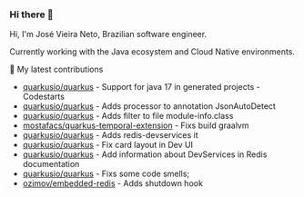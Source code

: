 ### Hi there 👋

Hi, I'm José Vieira Neto, Brazilian software engineer.

Currently working with the Java ecosystem and Cloud Native environments.

🚀 My latest contributions
- [quarkusio/quarkus](https://github.com/quarkusio/quarkus/pull/20849) - Support for java 17 in generated projects - Codestarts
- [quarkusio/quarkus](https://github.com/quarkusio/quarkus/pull/20784) - Adds processor to annotation JsonAutoDetect
- [quarkusio/quarkus](https://github.com/quarkusio/quarkus/pull/20370) - Adds filter to file module-info.class
- [mostafacs/quarkus-temporal-extension](https://github.com/mostafacs/quarkus-temporal-extension/pull/1) - Fixs build graalvm
- [quarkusio/quarkus](https://github.com/quarkusio/quarkus/pull/17133) - Adds redis-devservices it
- [quarkusio/quarkus](https://github.com/quarkusio/quarkus/pull/16985) - Fix card layout in Dev UI
- [quarkusio/quarkus](https://github.com/quarkusio/quarkus/pull/17132) - Add information about DevServices in Redis documentation
- [quarkusio/quarkus](https://github.com/quarkusio/code.quarkus.io/pull/463) - Fixs some code smells;
- [ozimov/embedded-redis](https://github.com/ozimov/embedded-redis/pull/11) - Adds shutdown hook
